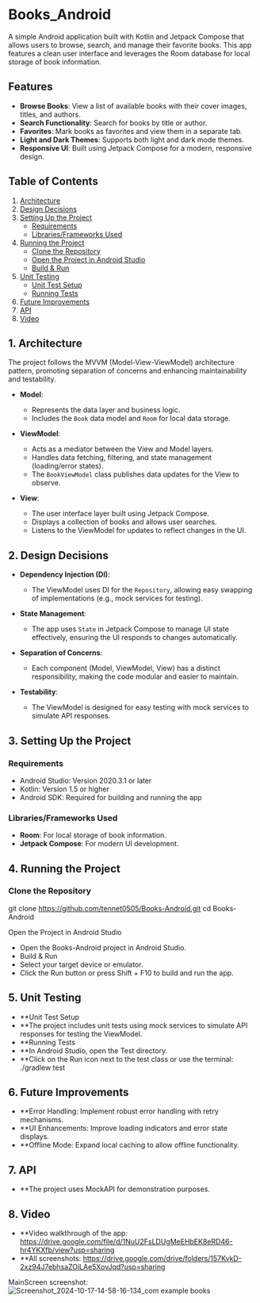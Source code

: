# Books_Android

A simple Android application built with Kotlin and Jetpack Compose that allows users to browse, search, and manage their favorite books. This app features a clean user interface and leverages the Room database for local storage of book information.

## Features

- **Browse Books**: View a list of available books with their cover images, titles, and authors.
- **Search Functionality**: Search for books by title or author.
- **Favorites**: Mark books as favorites and view them in a separate tab.
- **Light and Dark Themes**: Supports both light and dark mode themes.
- **Responsive UI**: Built using Jetpack Compose for a modern, responsive design.

## Table of Contents

1. [Architecture](#architecture)
2. [Design Decisions](#design-decisions)
3. [Setting Up the Project](#setting-up-the-project)
   - [Requirements](#requirements)
   - [Libraries/Frameworks Used](#librariesframeworks-used)
4. [Running the Project](#running-the-project)
   - [Clone the Repository](#clone-the-repository)
   - [Open the Project in Android Studio](#open-the-project-in-android-studio)
   - [Build & Run](#build--run)
5. [Unit Testing](#unit-testing)
   - [Unit Test Setup](#unit-test-setup)
   - [Running Tests](#running-tests)
6. [Future Improvements](#future-improvements)
7. [API](#api)
8. [Video](#video)

## 1. Architecture

The project follows the MVVM (Model-View-ViewModel) architecture pattern, promoting separation of concerns and enhancing maintainability and testability.

- **Model**:
  - Represents the data layer and business logic.
  - Includes the `Book` data model and `Room` for local data storage.

- **ViewModel**:
  - Acts as a mediator between the View and Model layers.
  - Handles data fetching, filtering, and state management (loading/error states).
  - The `BookViewModel` class publishes data updates for the View to observe.

- **View**:
  - The user interface layer built using Jetpack Compose.
  - Displays a collection of books and allows user searches.
  - Listens to the ViewModel for updates to reflect changes in the UI.

## 2. Design Decisions

- **Dependency Injection (DI)**:
  - The ViewModel uses DI for the `Repository`, allowing easy swapping of implementations (e.g., mock services for testing).

- **State Management**:
  - The app uses `State` in Jetpack Compose to manage UI state effectively, ensuring the UI responds to changes automatically.

- **Separation of Concerns**:
  - Each component (Model, ViewModel, View) has a distinct responsibility, making the code modular and easier to maintain.

- **Testability**:
  - The ViewModel is designed for easy testing with mock services to simulate API responses.

## 3. Setting Up the Project

### Requirements

- Android Studio: Version 2020.3.1 or later
- Kotlin: Version 1.5 or higher
- Android SDK: Required for building and running the app

### Libraries/Frameworks Used

- **Room**: For local storage of book information.
- **Jetpack Compose**: For modern UI development.

## 4. Running the Project

### Clone the Repository

git clone https://github.com/tennet0505/Books-Android.git
cd Books-Android


Open the Project in Android Studio
- Open the Books-Android project in Android Studio.
- Build & Run
- Select your target device or emulator.
- Click the Run button or press Shift + F10 to build and run the app.

## 5. Unit Testing
- **Unit Test Setup
- **The project includes unit tests using mock services to simulate API responses for testing the ViewModel.
- **Running Tests
- **In Android Studio, open the Test directory.
- **Click on the Run icon next to the test class or use the terminal:
./gradlew test

## 6. Future Improvements
- **Error Handling: Implement robust error handling with retry mechanisms.
- **UI Enhancements: Improve loading indicators and error state displays.
- **Offline Mode: Expand local caching to allow offline functionality.

## 7. API
- **The project uses MockAPI for demonstration purposes.

## 8. Video
- **Video walkthrough of the app: https://drive.google.com/file/d/1NuU2FsLDUgMeEHbEK8eRD46-hr4YKXfb/view?usp=sharing
- **All screenshots:              https://drive.google.com/drive/folders/157KvkD-2xz94J7ebhsaZOiLAe5XovJqd?usp=sharing

MainScreen screenshot:
![Screenshot_2024-10-17-14-58-16-134_com example books](https://github.com/user-attachments/assets/7b46d9ef-7a61-456e-8764-8693c21deed0)
